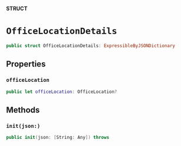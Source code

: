 **STRUCT**

# `OfficeLocationDetails`

```swift
public struct OfficeLocationDetails: ExpressibleByJSONDictionary
```

## Properties
### `officeLocation`

```swift
public let officeLocation: OfficeLocation?
```

## Methods
### `init(json:)`

```swift
public init(json: [String: Any]) throws
```
